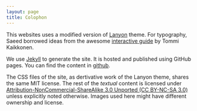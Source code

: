 ```yaml
---
layout: page
title: Colophon
---
```


This websites uses a modified version of [Lanyon][lanyon-theme] theme.
For typography, Saeed borrowed ideas from the awesome [interactive
guide][tommi-typography] by Tommi Kaikkonen.

We use [Jekyll](http://jekyllrb.com) to generate the site. It is hosted and published
using GitHub pages. You can find the content in [github][github-blog].

The CSS files of the site, as dertivative work of the Lanyon theme,
shares the same MIT license. The rest of the _textual_ content is licensed under
[Attribution-NonCommercial-ShareAlike 3.0 Unported (CC BY-NC-SA 3.0)][cc-nc-sa] unless explicitly
noted otherwise. Images used here might have different ownership and license.

[cc-nc-sa]: http://creativecommons.org/licenses/by-nc-sa/3.0/
[github-blog]: https://github.com/whilab/whilab.org
[tommi-website]: http://kaikkonendesign.fi/
[tommi-typography]: http://kaikkonendesign.fi/typography/
[lanyon-theme]: http://lanyon.getpoole.com/

